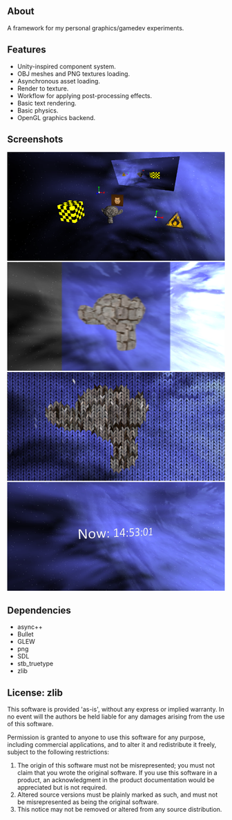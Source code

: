 ## About
A framework for my personal graphics/gamedev experiments.

## Features
* Unity-inspired component system.
* OBJ meshes and PNG textures loading.
* Asynchronous asset loading.
* Render to texture.
* Workflow for applying post-processing effects.
* Basic text rendering.
* Basic physics.
* OpenGL graphics backend.

## Screenshots

![1](/screenshots/screenshot3.png?raw=true)
![2](/screenshots/screenshot4.png?raw=true)
![3](/screenshots/screenshot5.png?raw=true)
![4](/screenshots/screenshot6.png?raw=true)

## Dependencies
* async++
* Bullet
* GLEW
* png
* SDL
* stb_truetype
* zlib

## License: zlib

This software is provided 'as-is', without any express or implied
warranty.  In no event will the authors be held liable for any damages
arising from the use of this software.

Permission is granted to anyone to use this software for any purpose,
including commercial applications, and to alter it and redistribute it
freely, subject to the following restrictions:

1. The origin of this software must not be misrepresented; you must not
   claim that you wrote the original software. If you use this software
   in a product, an acknowledgment in the product documentation would be
   appreciated but is not required.
2. Altered source versions must be plainly marked as such, and must not be
   misrepresented as being the original software.
3. This notice may not be removed or altered from any source distribution.
